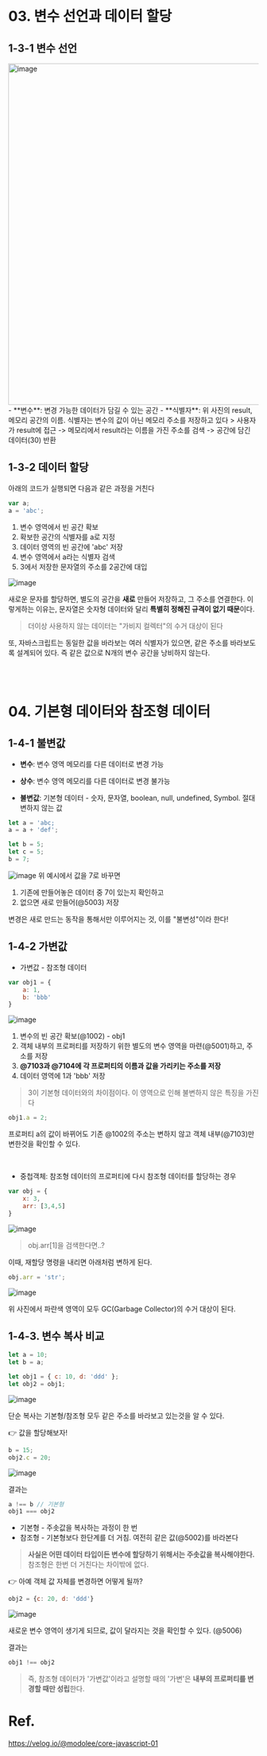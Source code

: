# 03. 변수 선언과 데이터 할당
## 1-3-1 변수 선언
<img width="687" alt="image" src="https://github.com/FrontendStudySeoul/coreJavascript/assets/70925962/620d8f81-ad1c-4eba-bb3f-b94078e11ed8">
- **변수**: 변경 가능한 데이터가 담길 수 있는 공간
- **식별자**: 위 사진의 result, 메모리 공간의 이름. 식별자는 변수의 값이 아닌 메모리 주소를 저장하고 있다
> 사용자가 result에 접근 -> 메모리에서 result라는 이름을 가진 주소를  검색 -> 공간에 담긴 데이터(30) 반환

## 1-3-2 데이터 할당
아래의 코드가 실행되면 다음과 같은 과정을 거친다
```javascript
var a;
a = 'abc';
```
1. 변수 영역에서 빈 공간 확보
2. 확보한 공간의 식별자를 a로 지정
3. 데이터 영역의 빈 공간에 'abc' 저장
4. 변수 영역에서 a라는 식별자 검색
5. 3에서 저장한 문자열의 주소를 2공간에 대입

![image](https://github.com/FrontendStudySeoul/coreJavascript/assets/70925962/e22e21ae-8ede-4f4e-8721-7103cfef0ea8)

새로운 문자를 할당하면, 별도의 공간을 **새로** 만들어 저장하고, 그 주소를 연결한다.
이렇게하는 이유는, 문자열은 숫자형 데이터와 달리 **특별히 정해진 규격이 없기 때문**이다.

> 더이상 사용하지 않는 데이터는 "가비지 컬렉터"의 수거 대상이 된다

또, 자바스크립트는 동일한 값을 바라보는 여러 식별자가 있으면, 같은 주소를 바라보도록 설계되어 있다.
즉 같은 값으로 N개의 변수 공간을 낭비하지 않는다.

<br/><br/>

# 04. 기본형 데이터와 참조형 데이터
## 1-4-1 불변값
- **변수**: 변수 영역 메모리를 다른 데이터로 변경 가능
- **상수**: 변수 영역 메모리를 다른 데이터로 변경 불가능

- **불변값**: 기본형 데이터 - 숫자, 문자열, boolean, null, undefined, Symbol. 절대 변하지 않는 값
```jsx
let a = 'abc;
a = a + 'def';

let b = 5;
let c = 5;
b = 7;
```
![image](https://github.com/FrontendStudySeoul/coreJavascript/assets/70925962/b5d6625c-260e-43d2-9993-d1e09c099502)
위 예시에서 값을 7로 바꾸면 
1. 기존에 만들어놓은 데이터 중 7이 있는지 확인하고
2. 없으면 새로 만들어(@5003) 저장

변경은 새로 만드는 동작을 통해서만 이루어지는 것, 이를 "불변성"이라 한다!

## 1-4-2 가변값
- 가변값 - 참조형 데이터

```javascript
var obj1 = {
	a: 1,
	b: 'bbb'
}
```
![image](https://github.com/FrontendStudySeoul/coreJavascript/assets/70925962/d47357f6-610f-4caa-bb8c-917e2df4dc77)

1. 변수의 빈 공간 확보(@1002) - obj1
2. 객체 내부의 프로퍼티를 저장하기 위한 별도의 변수 영역을 마련(@5001)하고, 주소를 저장
3. **@7103과 @7104에 각 프로퍼티의 이름과 값을 가리키는 주소를 저장**
4. 데이터 영역에 1과 'bbb' 저장

> 3이 기본형 데이터와의 차이점이다. 이 영역으로 인해 불변하지 않은 특징을 가진다


```javascript
obj1.a = 2;
```
프로퍼티 a의 값이 바뀌어도 기존 @1002의 주소는 변하지 않고 객체 내부(@7103)만 변한것을 확인할 수 있다.

<br/>

- 중첩객체: 참조형 데이터의 프로퍼티에 다시 참조형 데이터를 할당하는 경우
```js
var obj = {
	x: 3,
	arr: [3,4,5]
}
```
![image](https://github.com/FrontendStudySeoul/coreJavascript/assets/70925962/71890a13-2747-4bd4-9424-617bbd8049bc)


> obj.arr[1]을 검색한다면..?

이때, 재할당 명령을 내리면 아래처럼 변하게 된다.
```js
obj.arr = 'str';
```
![image](https://github.com/FrontendStudySeoul/coreJavascript/assets/70925962/91bfcaf2-df29-4f78-886b-374da262327a)

위 사진에서 파란색 영역이 모두 GC(Garbage Collector)의 수거 대상이 된다.

## 1-4-3. 변수 복사 비교
```jsx
let a = 10;
let b = a;

let obj1 = { c: 10, d: 'ddd' };
let obj2 = obj1;
```

![image](https://github.com/FrontendStudySeoul/coreJavascript/assets/70925962/bed3bb45-8340-4ffb-92f1-46dc0f5ea6a7)

단순 복사는 기본형/참조형 모두 같은 주소를 바라보고 있는것을 알 수 있다.

👉 값을 할당해보자!
```jsx
b = 15;
obj2.c = 20;
```

![image](https://github.com/FrontendStudySeoul/coreJavascript/assets/70925962/4d12122d-3bb8-4f20-899a-7fe0cd7fb1d3)

결과는 
```js
a !== b // 기본형
obj1 === obj2
```
- 기본형 - 주솟값을 복사하는 과정이 한 번
- 참조형 - 기본형보다 한단계를 더 거침. 여전히 같은 값(@5002)를 바라본다

> **사실은 어떤 데이터 타입이든 변수에 할당하기 위해서는 주솟값을 복사해야한다.**
> 참조형은 한번 더 거친다는 차이밖에 없다.


👉 아예 객체 값 자체를 변경하면 어떻게 될까?
```js
obj2 = {c: 20, d: 'ddd'}
```
![image](https://github.com/FrontendStudySeoul/coreJavascript/assets/70925962/1317dd31-df71-4a7c-bfbc-33320f655e93)


새로운 변수 영역이 생기게 되므로, 값이 달라지는 것을 확인할 수 있다. (@5006)

결과는
```js
obj1 !== obj2
```
> 즉, 참조형 데이터가 '가변값'이라고 설명할 때의 '가변'은 **내부의 프로퍼티를 변경할 때만 성립**한다.


# Ref.
https://velog.io/@modolee/core-javascript-01




